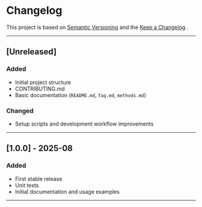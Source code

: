 # Changelog


This project is based on [Semantic Versioning](https://semver.org/) and the [Keep a Changelog](https://keepachangelog.com/en/1.0.0/) .

---

## [Unreleased]
 
### Added
- Initial project structure
- CONTRIBUTING.md
- Basic documentation (`README.md`, `faq.md`, `methods.md`)

### Changed
- Setup scripts and development workflow improvements

---

## [1.0.0] - 2025-08

### Added
- First stable release
- Unit tests
- Initial documentation and usage examples

---